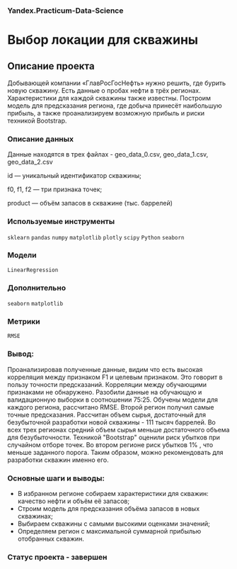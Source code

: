 ### Yandex.Practicum-Data-Science
# Выбор локации для скважины
## Описание проекта
Добывающей компании «ГлавРосГосНефть» нужно решить, где бурить новую скважину. 
Есть данные о пробах нефти в трёх регионах. Характеристики для каждой скважины также известны. Построим модель для предсказания региона, где добыча принесёт наибольшую прибыль, а также проанализируем возможную прибыль и риски техникой Bootstrap.
### Описание данных
Данные находятся в трех файлах - geo_data_0.csv, geo_data_1.csv, geo_data_2.csv

id — уникальный идентификатор скважины; 

f0, f1, f2 — три признака точек; 

product — объём запасов в скважине (тыс. баррелей)

### Используемые инструменты
`sklearn` `pandas` `numpy` `matplotlib` `plotly` `scipy` `Python` `seaborn`

### Модели
`LinearRegression`

### Дополнительно
`seaborn` `matplotlib` 

### Метрики
`RMSE`

### Вывод:

Проанализировав полученные данные, видим что есть высокая корреляция между признаком F1 и целевым признаком. Это говорит в пользу точности предсказаний. Корреляции между обучающими признаками не обнаружено.
Разобили данные на обучающую и валидационную выборки в соотношении 75:25.
Обучены модели для каждого региона, рассчитано RMSE. Второй регион получил самые точные предсказания.
Рассчитан объем сырья, достаточный для безубыточной разработки новой скважины - 111 тысяч баррелей.
Во всех трех регионах средний объем сырья меньше достаточного объема для безубыточности. Техникой "Bootstrap" оценили риск убытков при случайном отборе точек.
Во втором регионе риск убытков 1% , что меньше заданного порога.
Таким образом, можно рекомендовать для разработки скважин именно его.

### Основные шаги и выводы:
* В избранном регионе собираем характеристики для скважин: качество нефти и объём её запасов;
* Строим модель для предсказания объёма запасов в новых скважинах;
* Выбираем скважины с самыми высокими оценками значений;
* Определяем регион с максимальной суммарной прибылью отобранных скважин.

### Статус проекта - завершен

